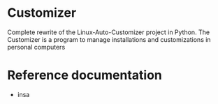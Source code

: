 # Customizer
Complete rewrite of the Linux-Auto-Customizer project in Python. The Customizer is a program to manage installations and customizations in personal computers


# Reference documentation
* insa